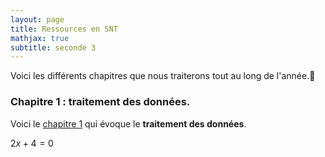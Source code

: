 ```yaml
---
layout: page
title: Ressources en SNT
mathjax: true
subtitle: seconde 3
---
```


Voici les différents chapitres que nous traiterons tout au long de l'année.:punch:



### Chapitre 1 : traitement des données.

Voici  le [chapitre 1](/SNT/Ch01_Donnees.pdf) qui évoque le  **traitement des données**.

$2x+4=0$


 












